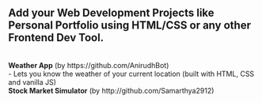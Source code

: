## Add your Web Development Projects like Personal Portfolio using HTML/CSS or any other Frontend Dev Tool.
<br>
<b>Weather App</b> (by https://github.com/AnirudhBot)
<br>
- Lets you know the weather of your current location (built with HTML, CSS and vanilla JS)

<br>
<b>Stock Market Simulator</b> (by http://github.com/Samarthya2912)
<br>

